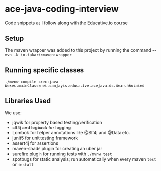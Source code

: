 # ace-java-coding-interview

Code snippets as I follow along with the Educative.io course

## Setup 

The maven wrapper was added to this project by running the command -- `mvn -N io.takari:maven:wrapper`


## Running specific classes

`./mvnw compile exec:java -Dexec.mainClass=net.sanjayts.educative.acejava.ds.SearchRotated`

## Libraries Used

We use:

* jqwik for property based testing/verification
* slf4j and logback for logging
* Lombok for helper annotations like @Slf4j and @Data etc.
* junit5 for unit testing framework
* assert4j for assertions
* maven-shade plugin for creating an uber jar
* surefire plugin for running tests with `./mvnw test`
* spotbugs for static analysis; run automatically when every maven `test` or `install`